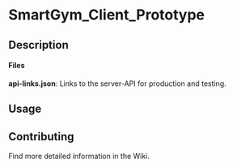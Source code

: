 # SmartGym_Client_Prototype

## Description

#### Files
**api-links.json**: Links to the server-API for production and testing.

## Usage

## Contributing

Find more detailed information in the Wiki.
